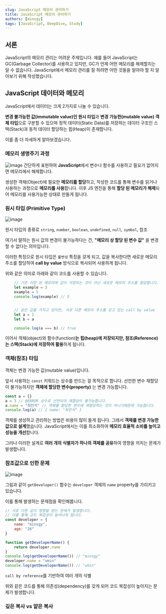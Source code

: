 ```yaml
---
slug: JavaScript 메모리 관리하기
title: JavaScript 메모리 관리하기
authors: [minsgy]
tags: [JavaScript, DeepDive, Study]
---
```


## 서론

JavaScript의 메모리 관리는 어려운 주제입니다. 예를 들어 JavaScript는 GC(Garbage Collector)를 사용하고 있지만, GC가 언제 어떤 메모리를 해제할지는 알 수 없습니다. JavaScript에서 메모리 관리를 잘 하려면 어떤 것들을 알아야 할 지 알아보기 위해 작성했습니다.

## JavaScript 데이터와 메모리

JavaScript에서 데이터는 크게 2가지로 나눌 수 있습니다.

**변경 불가능한 값(immutable value)인 원시 타입**과 **변경 가능한(mutable value) 객체 타입**으로 구분할 수 있으며 정적 데이터(Static Data)를 저장하는 데이터 구조인 스택(Stack)과 동적 데이터 할당하는 힙(Heap)이 존재합니다.

이를 좀 더 자세하게 알아보겠습니다. 

### 메모리 생명주기 과정

![image](https://user-images.githubusercontent.com/60251579/190898884-3f7d3777-8e62-4429-baf2-371f0ae23d66.png)
간단하게 표현하여 **JavaScript**에서 변수나 함수를 사용하고 필요가 없어지면 메모리에서 해제합니다.

생성한 객체(Object)에 필요한 **메모리를 할당**하고, 작성한 코드를 통해 변수를 읽거나 사용하는 과정으로 **메모리를 사용**합니다. 이후 JS 엔진을 통해 **할당 된 메모리가 해제**되어 메모리를 사용가능한 상태로 만들게 됩니다.




### 원시 타입 (Primitive Type)

![image](https://user-images.githubusercontent.com/60251579/190897442-875ae942-8993-41f0-b4f5-c73a3b2e16a3.png)

원시 타입의 종류로 `string`, `number`, `boolean`, `undefined`, `null`, `symbol`, 참조

여기서 말하는 원시 값의 변경이 불가능하다는 건, **"메모리 상 할당 된 변수 값"** 을 변경할 수 없다는 의미입니다. 

이러한 특징으로 원시 타입은 `불변성` 특징을 갖게 되고, 값을 복사한다면 새로운 메모리 주소를 할당하여 **call by value** 방식으로 복사되어 사용하게 됩니다.

위와 같은 의미로 아래와 같이 코드를 사용할 수 있습니다.

```js
	// 기존 저장 된 메모리에 값이 저장되는 것이 아닌 새로운 메모리 주소를 할당합니다.
	let example = 3
	example = 5
	console.log(example) // 5 


	// 같은 값을 가지고 있지만, 서로 다른 메모리 주소를 갖고 있는 call by value 
	let a = 1
	let b = a

	console.log(a === b) // true 
```

이어서 객체(object)와 함수(function)**는 힙(heap)에 저장되지만, 참조(Reference)는 스택(Stack)에 저장하여 활용**하게 됩니다. 

### 객체(참조) 타입

객체는 변경 가능한 값(mutable value)입니다. 

앞서 사용하는  `const` 키워드는 상수를 만드는 걸 목적으로 합니다. 
선언한 변수 재할당이 불가능하지만 **객체에 할당한 변수(property)** 는 변경 가능합니다.

```js
const a = {}
a = 3 // @ERROR 상수로 선언되어 재할당이 불가능합니다.
a.name = "최민석" // 객체를 할당한 변수에 재할당하는 것이 아니기때문에 가능합니다.
console.log(a) // { name: "최민석" }
```

객체를 생성하고 관리하는 방법은 비용이 많이 들게 됩니다. 그래서 **객체를 변경 가능한 값으로 설계**했습니다.
JavaScript에서는 이를 최소화하여 **메모리 효율적 소비를 높이고 성능을 개선**합니다.

그러나 이러한 설계로 **여러 개의 식별자가 하나의 객체를 공유**하여 영향을 끼치는 문제가 발생합니다.

### 참조값으로 인한 문제 


![image](https://user-images.githubusercontent.com/60251579/190900382-bfc3ab00-be1f-4195-80e8-048a374833ac.png)


그림과 같이 `getDeveloper()` 함수는 `developer` 객체의 `name` property를 가리키고 있습니다. 

이를 통해 발생하는 문제점을 확인해봅니다.

```js
// 서로 다른 값이 영향을 받는 문제가 발생합니다.
// 이를 통해 코드 복잡성이 늘어나게 됩니다.
const developer = {
	name: "minsgy",
	age: "26"
}

function getDeveloperName() {
	return developer.name
}
console.log(getDeveloperName()) // "minsgy"
developer.name = "umin"
console.log(getDeveloperName()) // "umin"
```

`call by reference`를 기반하여 여러 개의 식별

위와 같은 코드를 통해 의존성(dependency)를 갖게 되어 코드 복잡성이 높아지는 문제가 발생합니다.






### 깊은 복사 vs 얕은 복사

##
